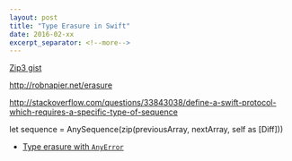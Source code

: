 ```yaml
---
layout: post
title: "Type Erasure in Swift"
date: 2016-02-xx
excerpt_separator: <!--more-->
---
```

[Zip3 gist](https://gist.github.com/NickAger/d6bfa79cd3e8abb77dd6)

http://robnapier.net/erasure

http://stackoverflow.com/questions/33843038/define-a-swift-protocol-which-requires-a-specific-type-of-sequence

let sequence = AnySequence(zip(previousArray, nextArray, self as [Diff]))

* [Type erasure with `AnyError`](https://github.com/NickAger/iDiffView/commit/dca2d6811974721dd65364a70231b6f6f10d7d82)

